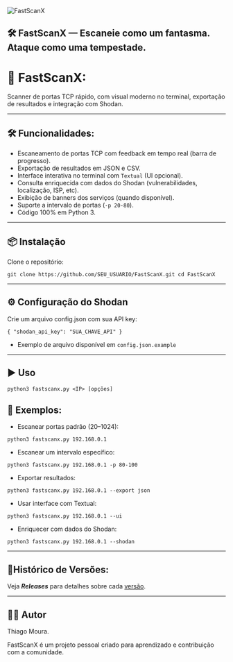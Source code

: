 <a><img src="https://github.com/user-attachments/assets/52dc90e4-81fe-436a-8dce-b164c8de15ca" alt="FastScanX"></a>

🛠️ FastScanX — Escaneie como um fantasma. Ataque como uma tempestade.
---


# 🚀 FastScanX:
Scanner de portas TCP rápido, com visual moderno no terminal, exportação de resultados e integração com Shodan.

---

## 🛠️ Funcionalidades:

- Escaneamento de portas TCP com feedback em tempo real (barra de progresso).
- Exportação de resultados em JSON e CSV.
- Interface interativa no terminal com `Textual` (UI opcional).
- Consulta enriquecida com dados do Shodan (vulnerabilidades, localização, ISP, etc).
- Exibição de banners dos serviços (quando disponível).
- Suporte a intervalo de portas (`-p 20-80`).
- Código 100% em Python 3.

---

## 📦 Instalação
Clone o repositório:

` git clone https://github.com/SEU_USUARIO/FastScanX.git
cd FastScanX `

---

## ⚙️ Configuração do Shodan
Crie um arquivo config.json com sua API key:

`{
  "shodan_api_key": "SUA_CHAVE_API"
} 
`
 * Exemplo de arquivo disponível em `config.json.example`

---
## ▶️ Uso

```python3 fastscanx.py <IP> [opções]```

## 🔧 Exemplos:
* Escanear portas padrão (20–1024):

```python3 fastscanx.py 192.168.0.1```

* Escanear um intervalo específico:
  
`python3 fastscanx.py 192.168.0.1 -p 80-100`

* Exportar resultados:
  
`python3 fastscanx.py 192.168.0.1 --export json`

* Usar interface com Textual:
  
`python3 fastscanx.py 192.168.0.1 --ui`

* Enriquecer com dados do Shodan:
  
`python3 fastscanx.py 192.168.0.1 --shodan`

---

## 🧾Histórico de Versões:
Veja ***Releases*** para detalhes sobre cada [versão](https://github.com/mourathiago/FastScanX/releases).

---
## 🧑‍💻 Autor
Thiago Moura.

FastScanX é um projeto pessoal criado para aprendizado e contribuição com a comunidade.
